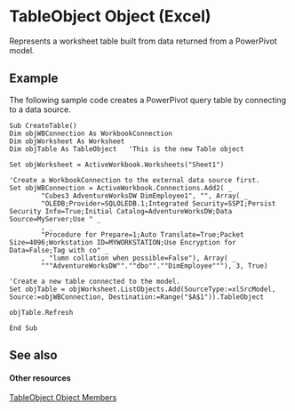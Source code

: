 
# TableObject Object (Excel)

Represents a worksheet table built from data returned from a PowerPivot model.


## Example

The following sample code creates a PowerPivot query table by connecting to a data source.


```
Sub CreateTable()
Dim objWBConnection As WorkbookConnection
Dim objWorksheet As Worksheet
Dim objTable As TableObject   'This is the new Table object

Set objWorksheet = ActiveWorkbook.Worksheets("Sheet1")

'Create a WorkbookConnection to the external data source first.
Set objWBConnection = ActiveWorkbook.Connections.Add2( _
        "Cubes3 AdventureWorksDW DimEmployee1", "", Array( _
        "OLEDB;Provider=SQLOLEDB.1;Integrated Security=SSPI;Persist Security Info=True;Initial Catalog=AdventureWorksDW;Data Source=MyServer;Use " _
        , _
        "Procedure for Prepare=1;Auto Translate=True;Packet Size=4096;Workstation ID=MYWORKSTATION;Use Encryption for Data=False;Tag with co" _
        , "lumn collation when possible=False"), Array( _
        """AdventureWorksDW"".""dbo"".""DimEmployee"""), 3, True)

'Create a new table connected to the model.
Set objTable = objWorksheet.ListObjects.Add(SourceType:=xlSrcModel, Source:=objWBConnection, Destination:=Range("$A$1")).TableObject

objTable.Refresh

End Sub

```


## See also


#### Other resources


 [TableObject Object Members](6fbca0ef-b855-d09c-f2ba-579d50f802fb.md)
